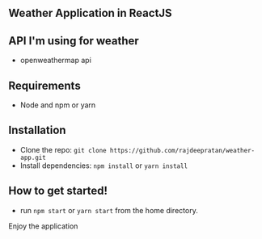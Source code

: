 ## Weather Application in ReactJS



## API I'm using for weather
- openweathermap api

## Requirements

- Node and  npm or yarn

## Installation

- Clone the repo: `git clone https://github.com/rajdeepratan/weather-app.git`
- Install dependencies: `npm install` or `yarn install`

##  How to get started!

 - run `npm start` or `yarn start` from the home directory.



Enjoy the application
